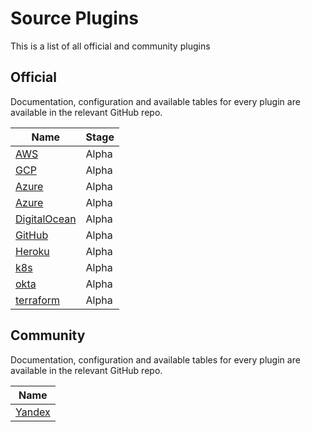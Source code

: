 # Source Plugins

This is a list of all official and community plugins

## Official

Documentation, configuration and available tables for every plugin are available in the relevant GitHub repo.

| **Name**                                                                                       | Stage |
| ---------------------------------------------------------------------------------------------- | ----- |
| [AWS](https://github.com/cloudquery/cloudquery/tree/main/plugins/source/aws)                   | Alpha |
| [GCP](https://github.com/cloudquery/cloudquery/tree/main/plugins/source/gcp)                   | Alpha |
| [Azure](https://github.com/cloudquery/cloudquery/tree/main/plugins/source/azure)               | Alpha |
| [Azure](https://github.com/cloudquery/cloudquery/tree/main/plugins/source/azure)               | Alpha |
| [DigitalOcean](https://github.com/cloudquery/cloudquery/tree/main/plugins/source/digitalocean) | Alpha |
| [GitHub](https://github.com/cloudquery/cloudquery/tree/main/plugins/source/github)             | Alpha |
| [Heroku](https://github.com/cloudquery/cloudquery/tree/main/plugins/source/heroku)             | Alpha |
| [k8s](https://github.com/cloudquery/cloudquery/tree/main/plugins/source/k8s)                   | Alpha |
| [okta](https://github.com/cloudquery/cloudquery/tree/main/plugins/source/okta)                 | Alpha |
| [terraform](https://github.com/cloudquery/cloudquery/tree/main/plugins/source/terraform)       | Alpha |

## Community

Documentation, configuration and available tables for every plugin are available in the relevant GitHub repo.

| **Name**                                                     |
| ------------------------------------------------------------ |
| [Yandex](https://github.com/yandex-cloud/cq-provider-yandex) |
